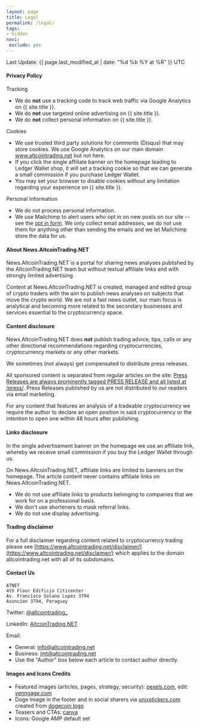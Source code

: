 ```yaml
---
layout: page
title: Legal
permalink: /legal/
tags:
- hidden
navi:
 exclude: yes
---
```


Last Update: {{ page.last_modified_at | date: "%d %b %Y at %R" }} UTC

#### Privacy Policy

Tracking

* We do **not** use a tracking code to track web traffic via Google Analytics on {{ site.title }}.
* We do **not** use targeted online advertising on {{ site.title }}.
* We do **not** collect personal information on {{ site.title }}.

Cookies

* We use trusted third party solutions for comments (Disqus) that may store cookies. We use Google Analytics on our main domain www.altcointrading.net but not here.
* If you click the single affiliate banner on the homepage leading to Ledger Wallet shop, it will set a tracking cookie so that we can generate a small commission if you purchase Ledger Wallet.
* You may set your browser to disable cookies without any limitation regarding your experience on {{ site.title }}.

Personal Information

* We do not process personal information.
* We use Mailchimp to alert users who opt in on new posts on our site -- see the [opt in form](http://altcointrading.us15.list-manage1.com/subscribe?u=b5cca524e997c8e12f8ad51e1&id=9b56578f1c). We only collect email addresses, we do not use them for anything other than sending the emails and we let Mailchimp store the data for us.

#### About News.AltcoinTrading.NET

News.AltcoinTrading.NET is a portal for sharing news analyses published by the AltcoinTrading.NET team but without textual affiliate links and with strongly limited advertising.

Content at News.AltcoinTrading.NET is created, managed and edited group of crypto traders with the aim to publish news analyses on subjects that move the crypto world. We are not a fast news outlet, our main focus is analytical and becoming more related to the secondary businesses and services essential to the cryptocurrency space.

#### Content disclosure

News.AltcoinTrading.NET does **not** publish trading advice, tips, calls or any other directional recommendations regarding cryptocurrencies, cryptocurrency markets or any other markets.

We sometimes (not always) get compensated to distribute press releases.

All sponsored content is separated from regular articles on the site: [Press Releases are always prominently tagged PRESS RELEASE and all listed at /press/](/press/). Press Releases published by us are not distributed to our readers via email marketing.

For any content that features an analysis of a tradeable cryptocurrency we require the author to declare an open position in said cryptocurrency or the intention to open one within 48 hours after publishing.

#### Links disclosure

In the single advertisement banner on the homepage we use an affiliate link, whereby we receive small commission if you buy the Ledger Wallet through us.

On News.AltcoinTrading.NET, affiliate links are limited to banners on the homepage. The article content never contains affiliate links on News.AltcoinTrading.NET.

* We do not use affiliate links to products belonging to companies that we work for on a professional basis.
* We don't use shorteners to mask referral links.
* We do not use display advertising.

#### Trading disclaimer

For a full disclaimer regarding content related to cryptocurrency trading please see [https://www.altcointrading.net/disclaimer/](https://www.altcointrading.net/disclaimer/) which applies to the domain altcointrading.net with all of its subdomains.


#### Contact Us


```
ATNET
4th Floor Edificio Citicenter
Av. Francisco Solano Lopez 3794
Asuncion 3794, Paraguay
```

Twitter: [@altcointrading_](https://twitter.com/altcointrading_)

LinkedIn: [AltcoinTrading.NET](https://www.linkedin.com/company/altcointradingnet/)

Email:

* General: info@altcointrading.net
* Business: jmt@altcointrading.net
* Use the "Author" box below each article to contact author directly.


#### Images and Icons Credits

* Featured images (articles, pages, strategy, security): [pexels.com](https://pexels.com), edit: [venngage.com](https://venngage.com)
* Doge Image in the footer and in social sharers via [unixstickers.com](http://www.unixstickers.com/stickers/software_stickers/dogecoin-doge-cryptocurrency-logo-shaped-sticker) created from [dogecoin logo](http://dogecoin.com/)
* Teasers and CTAs: [canva](https://canva.com)
* Icons: Google AMP default set
